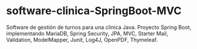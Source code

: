 # software-clinica-SpringBoot-MVC
 Software de gestión de turnos para una clínica Java. 
 Proyecto Spring Boot, implementando MariaDB, Spring Security, JPA, MVC, Starter Mail, Validation, ModelMapper, Junit, Log4J, OpenPDF, Thymeleaf.
